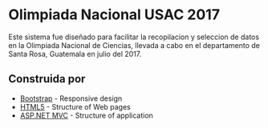 # Olimpiada Nacional USAC 2017

Este sistema fue diseñado para facilitar la recopilacion y seleccion de datos en la Olimpiada Nacional de Ciencias, llevada a cabo en el departamento de Santa Rosa, Guatemala en julio del 2017.

## Construida por

* [Bootstrap](https://getbootstrap.com/docs/3.3/) - Responsive design
* [HTML5](https://developer.mozilla.org/es/docs/HTML/HTML5) - Structure of Web pages
* [ASP.NET MVC](https://msdn.microsoft.com/es-es/library/dd381412(v=vs.108).aspx) - Structure of application
